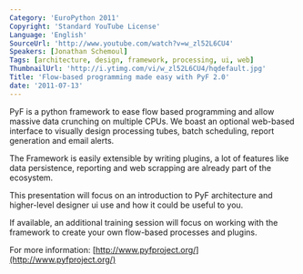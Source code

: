 ```yaml
---
Category: 'EuroPython 2011'
Copyright: 'Standard YouTube License'
Language: 'English'
SourceUrl: 'http://www.youtube.com/watch?v=w_zl52L6CU4'
Speakers: [Jonathan Schemoul]
Tags: [architecture, design, framework, processing, ui, web]
ThumbnailUrl: 'http://i.ytimg.com/vi/w_zl52L6CU4/hqdefault.jpg'
Title: 'Flow-based programming made easy with PyF 2.0'
date: '2011-07-13'
---
```

PyF is a python framework to ease flow based programming and allow massive
data crunching on multiple CPUs. We boast an optional web-based interface to
visually design processing tubes, batch scheduling, report generation and
email alerts.

The Framework is easily extensible by writing plugins, a lot of features like
data persistence, reporting and web scrapping are already part of the
ecosystem.

This presentation will focus on an introduction to PyF architecture and
higher-level designer ui use and how it could be useful to you.

If available, an additional training session will focus on working with the
framework to create your own flow-based processes and plugins.

For more information: [http://www.pyfproject.org/](http://www.pyfproject.org/)
